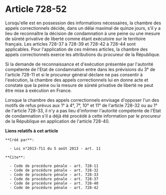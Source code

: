# Article 728-52

Lorsqu'elle est en possession des informations nécessaires, la chambre des appels correctionnels décide, dans un délai
maximal de quinze jours, s'il y a lieu de reconnaître la décision de condamnation à une peine ou une mesure de sûreté
privative de liberté comme étant exécutoire sur le territoire français. Les articles 728-37 à 728-39 et 728-42 à 728-44 sont
applicables. Pour l'application de ces mêmes articles, la chambre des appels correctionnels exerce les attributions du
procureur de la République. 

Si la demande de reconnaissance et d'exécution présentée par l'autorité compétente de l'Etat de condamnation entre dans les
prévisions du 3° de l'article 728-11 et si le procureur général déclare ne pas consentir à l'exécution, la chambre des appels
correctionnels lui en donne acte et constate que la peine ou la mesure de sûreté privative de liberté ne peut être mise à
exécution en France. 

Lorsque la chambre des appels correctionnels envisage d'opposer l'un des motifs de refus prévus aux 1° à 4°, 7°, 10° et 11°
de l'article 728-32 ou au 1° de l'article 728-33, il n'y a pas lieu d'informer l'autorité compétente de l'Etat de
condamnation s'il a déjà été procédé à cette information par le procureur de la République en application de l'article
728-40.

**Liens relatifs à cet article**

	**Créé par**:

	  - Loi n°2013-711 du 5 août 2013 - art. 11

	**Cite**:

	  - Code de procédure pénale - art. 728-11
	  - Code de procédure pénale - art. 728-32
	  - Code de procédure pénale - art. 728-33
	  - Code de procédure pénale - art. 728-37
	  - Code de procédure pénale - art. 728-40
	  - Code de procédure pénale - art. 728-42
